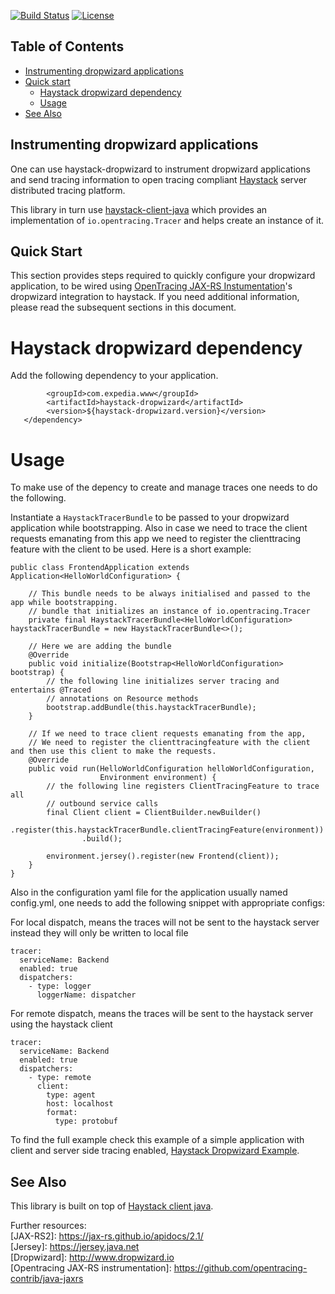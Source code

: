 [![Build Status](https://travis-ci.org/ExpediaDotCom/haystack-dropwizard.svg?branch=master)](https://travis-ci.org/ExpediaDotCom/haystack-dropwizard)
[![License](https://img.shields.io/badge/license-Apache%20License%202.0-blue.svg)](https://github.com/ExpediaDotCom/haystack/blob/master/LICENSE)

## Table of Contents

- [Instrumenting dropwizard applications](#Instrumenting-dropwizard-applications)
- [Quick start](#quick-start)
  * [Haystack dropwizard dependency](#haystack-dropwizard-dependency)
  * [Usage](#Usage)
- [See Also](#See-also)

## Instrumenting dropwizard applications
One can use haystack-dropwizard to instrument dropwizard applications and send tracing information to open tracing compliant [Haystack](https://expediadotcom.github.io/haystack) server distributed tracing platform.

This library in turn use [haystack-client-java](https://github.com/ExpediaDotCom/haystack-client-java) which provides an implementation of `io.opentracing.Tracer` and helps create an instance of it.

## Quick Start
This section provides steps required to quickly configure your dropwizard application, to be wired using [OpenTracing JAX-RS Instumentation](https://github.com/opentracing-contrib/java-jaxrs)'s dropwizard integration to haystack.
If you need additional information, please read the subsequent sections in this document.

# Haystack dropwizard dependency
Add the following dependency to your application.

```<dependency>
        <groupId>com.expedia.www</groupId>
        <artifactId>haystack-dropwizard</artifactId>
        <version>${haystack-dropwizard.version}</version>
   </dependency>
```

# Usage
To make use of the depency to create and manage traces one needs to do the following.

Instantiate a `HaystackTracerBundle` to be passed to your dropwizard application while bootstrapping. 
Also in case we need to trace the client requests emanating from this app we need to register the clienttracing feature with the client to be used. 
Here is a short example:

```
public class FrontendApplication extends Application<HelloWorldConfiguration> {
    
    // This bundle needs to be always initialised and passed to the app while bootstrapping.
    // bundle that initializes an instance of io.opentracing.Tracer
    private final HaystackTracerBundle<HelloWorldConfiguration> haystackTracerBundle = new HaystackTracerBundle<>();

    // Here we are adding the bundle
    @Override
    public void initialize(Bootstrap<HelloWorldConfiguration> bootstrap) {
        // the following line initializes server tracing and entertains @Traced
        // annotations on Resource methods
        bootstrap.addBundle(this.haystackTracerBundle);
    }

    // If we need to trace client requests emanating from the app,
    // We need to register the clienttracingfeature with the client and then use this client to make the requests.
    @Override
    public void run(HelloWorldConfiguration helloWorldConfiguration,
                    Environment environment) {
        // the following line registers ClientTracingFeature to trace all
        // outbound service calls
        final Client client = ClientBuilder.newBuilder()
                .register(this.haystackTracerBundle.clientTracingFeature(environment))
                .build();

        environment.jersey().register(new Frontend(client));
    }
}
```

Also in the configuration yaml file for the application usually named config.yml, one needs to add the following snippet
with appropriate configs:

For local dispatch, means the traces will not be sent to the haystack server instead they will only be written to local file
```
tracer:
  serviceName: Backend
  enabled: true
  dispatchers:
    - type: logger
      loggerName: dispatcher
```

For remote dispatch, means the traces will be sent to the haystack server using the haystack client
```
tracer:
  serviceName: Backend
  enabled: true
  dispatchers:
    - type: remote
      client:
        type: agent
        host: localhost
        format:
          type: protobuf
```

To find the full example check this example of a simple application with client and server side tracing enabled,
[Haystack Dropwizard Example](https://github.com/ExpediaDotCom/haystack-dropwizard-example).

## See Also 
This library is built on top of [Haystack client java](https://github.com/ExpediaDotCom/haystack-client-java).

Further resources:  
[JAX-RS2]: https://jax-rs.github.io/apidocs/2.1/  
[Jersey]: https://jersey.java.net  
[Dropwizard]: http://www.dropwizard.io  
[Opentracing JAX-RS instrumentation]: https://github.com/opentracing-contrib/java-jaxrs  
